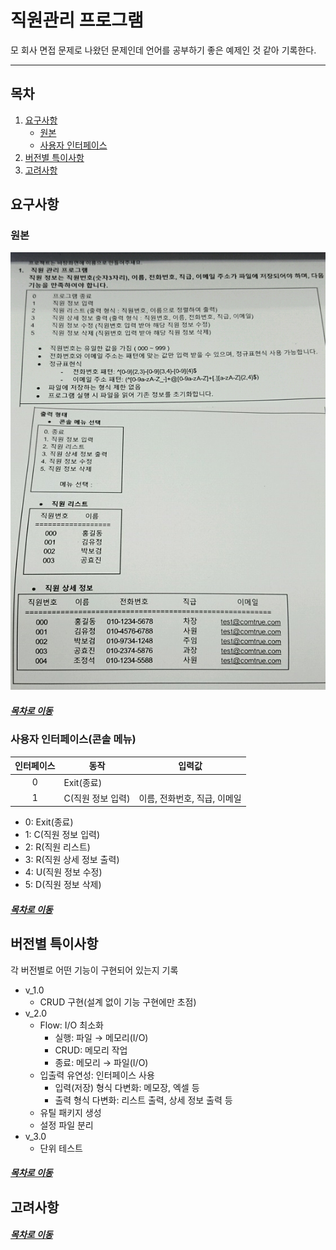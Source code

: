 직원관리 프로그램
=====
모 회사 면접 문제로 나왔던 문제인데 언어를 공부하기 좋은 예제인 것 같아 기록한다.
- - -
## 목차
1. [요구사항](#요구사항)
	* [원본](#원본)
	* [사용자 인터페이스](#사용자-인터페이스)
2. [버전별 특이사항](#버전별-특이사항)
3. [고려사항](#고려사항)

## 요구사항
### 원본
<img src="./img/comtrue.png" width="600" height="700"></br>

##### [목차로 이동](#목차)

### 사용자 인터페이스(콘솔 메뉴)

| 인터페이스 | 동작 | 입력값 |
| :--: | -- | -- |
| 0 | Exit(종료) | |
| 1 | C(직원 정보 입력) | 이름, 전화번호, 직급, 이메일 |

* 0: Exit(종료)
* 1: C(직원 정보 입력)
* 2: R(직원 리스트)
* 3: R(직원 상세 정보 출력)
* 4: U(직원 정보 수정)
* 5: D(직원 정보 삭제)

##### [목차로 이동](#목차)

## 버전별 특이사항
각 버전별로 어떤 기능이 구현되어 있는지 기록

* v_1.0
	* CRUD 구현(설계 없이 기능 구현에만 초점)
* v_2.0
	* Flow: I/O 최소화
		* 실행: 파일 → 메모리(I/O)
		* CRUD: 메모리 작업
		* 종료: 메모리 → 파일(I/O)
	* 입출력 유연성: 인터페이스 사용
		* 입력(저장) 형식 다변화: 메모장, 엑셀 등
		* 출력 형식 다변화: 리스트 출력, 상세 정보 출력 등
	* 유틸 패키지 생성
	* 설정 파일 분리
* v_3.0
	* 단위 테스트

##### [목차로 이동](#목차)

## 고려사항


##### [목차로 이동](#목차)
